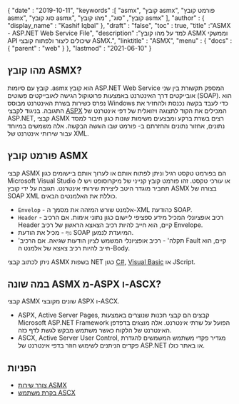 {
  "date" : "2019-10-11",
  "keywords" :[ "asmx", "קובץ asmx", "פורמט קובץ asmx", "סוג קובץ asmx", "קובץ", "סוג", "מהו קובץ asmx" ],
  "author" : {
    "display_name" : "Kashif Iqbal"
},
  "draft" : "false",
  "toc" : true,
  "title" :"ASMX - ASP.NET Web Service File",
  "description" :"למד על מהו קובץ ASMX וממשקי API שיכולים ליצור ולפתוח קובצי ASMX.",
  "linktitle" : "ASMX",
  "menu" : {
    "docs" : {
      "parent" : "web"
}
},
  "lastmod" : "2021-06-10"
}

## מהו קובץ ASMX?

קובץ עם סיומות .asmx הוא קובץ ASP.NET Web Service המספק תקשורת בין שני אובייקטים דרך האינטרנט באמצעות פרוטוקול הגישה לאובייקטים פשוטים (SOAP). הוא נפרס כשירות בשרת האינטרנט מבוסס Windows כדי לעבד בקשה נכנסת ולהחזיר את התגובה. בניגוד לקבצי [ASPX](/he/web/aspx/) המכילים את הקוד לתצוגה ויזואלית של דפי אינטרנט של ASP.NET, קבצי ASMX רצים בשרת ברקע ומבצעים משימות שונות כגון חיבור למסד נתונים, אחזור נתונים והחזרתם ב- פורמט שבו הוגשה הבקשה. אלה משמשים במיוחד עבור שירותי אינטרנט של XML.

## פורמט קובץ ASMX

קבצי ASMX הם בפורמט טקסט רגיל וניתן לפתוח אותם או לערוך אותם ביישומים כגון Microsoft Visual Studio או עורכי טקסט. זהו פורמט קובץ קנייני של מיקרוסופט ויש לו תחביר מוגדר היטב ליצירת שירותי אינטרנט. תגובה על ידי קובץ ASMX בצורה של SOAP XML כוללת את האלמנטים הבאים.

* `Envelop` - אלמנט שורש המזהה את מסמך ה-XML כהודעת SOAP.
* `Header` - רכיב אופציונלי המכיל מידע ספציפי ליישום כגון נתוני אימות. אם הרכיב Header קיים, הוא חייב להיות רכיב הצאצא הראשון של רכיב Envelope.
* `גוף` - מכיל את הודעת SOAP המיועדת לנמען.
* 'תקלה' - רכיב אופציונלי המשמש לציון הודעות שגיאה. אם הרכיב Fault קיים, הוא חייב להיות רכיב צאצא של אלמנט ה-Body.

ניתן לכתוב קבצי ASMX בשפות NET כגון [C#](/he/programming/cs/), [Visual Basic](/he/programming/vb/) או JScript.

## במה שונה ASMX מ-ASPX ו-ASCX?

קבצי ASMX שונים מקובצי ASPX ו-ASCX.

* ASPX, Active Server Pages, קבצים הם קבצי תכנות שנוצרים באמצעות Microsoft ASP.NET Framework הפועל על שרתי אינטרנט. אלה מוצגים בדפדפן האינטרנט של הלקוח כאשר משתמש מבקש לגשת לדף כזה.
* ASCX, Active Server User Control, מגדיר פקדי משתמש המשמשים להגדרת פקדים הניתנים לשימוש חוזר בדפי אינטרנט של ASP.NET או באתר כולו.

## הפניות

* [צורך שירות ASMX](https://docs.microsoft.com/en-us/xamarin/xamarin-forms/data-cloud/web-services/asmx)
* [בקרת משתמש ASCX](https://beansoftware.com/ASP.NET-Tutorials/User-Control.aspx)

